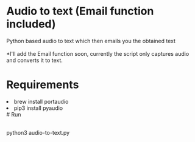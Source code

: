 # Audio to text (Email function included)
Python based audio to text which then emails you the obtained text
<br>
<br>
*I'll add the Email function soon, currently the script only captures audio and converts it to text. 

# Requirements
<li>brew install portaudio</li>
<li>pip3 install pyaudio</li>
# Run

<br>
<br>
<p>python3 audio-to-text.py</p>
